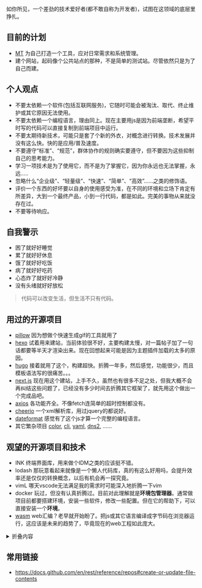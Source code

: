 如你所见，一个差劲的技术爱好者(都不敢自称为开发者)，试图在这领域的底层里挣扎。

## 目前的计划
- [MT](https://github.com/umeti/mt) 为自己打造一个工具，应对日常需求和系统管理。
- 建个网站，起码像个公共站点的那种，不是简单的测试站。尽管依然只是为了自己而建。

## 个人观点
- 不要太依赖一个软件(包括互联网服务)，它随时可能会被淘汰、取代、终止维护或其它原因无法使用。
- 不要太依赖一个编程语言，理由同上。现在主要用js是因为前端垄断，希望平时写的代码可以直接复制到前端项目中运行。
- 不要太期待新技术，可能只是套了个新的外衣，对概念进行转换。技术发展并没有这么快。快的是应用/普及速度。
- 不要遵守“标准”、“规范”，群体协作的规则确实要遵守，但不要因为这些抑制自己的思考能力。
- 学习一项技术是为了使用它，而不是为了掌握它，因为你永远也无法掌握，永远.....
- 忽略什么“企业级”、“轻量级”、“快速”、“简单”、“高效”......之类的修饰语。
- 评价一个东西的好坏要以自身的使用感受为准，在不同的环境和立场下肯定有所差异，大到一个最终产品，小到一行代码，都是如此。完美的事物从来就没存在过。
- 不要等待响应。

## 自我警示
- 困了就好好睡觉
- 累了就好好休息
- 饿了就好好吃饭
- 病了就好好吃药
- 心态炸了就好好冷静
- 没有头绪就好好放松

>代码可以改变生活，但生活不只有代码。

## 用过的开源项目
- [pillow](https://pillow.readthedocs.io/) 因为想做个快速生成gif的工具就用了
- [hexo](https://hexo.io/) 试着用来建站，当前体验很不好，主要构建太慢，对一篇帖子加了一句话都要等半天才渲染出来。现在回想起来可能是因为主题插件加载的太多的原因。
- [hugo](https://gohugo.io/) 接着就用了这个，构建超快。折腾一年多，然后感觉，功能很少，而且模板语法写的很痛苦。。。
- [next.js](https://nextjs.org/) 现在用这个建站，上手不久，虽然也有很多不足之处，但我大概不会再纠结这些问题了，已经没有多少时间去折腾其它框架了，就先用这个做出一个完成品吧。
- [axios](https://axios-http.com/)  各功能齐全。不像fetch连简单的超时控制都没有。
- [cheerio](https://www.npmjs.com/package/cheerio) 一个xml解析库，用过jquery的都说好。
- [dateformat](https://www.npmjs.com/package/dateformat) 感觉有了这个js才算一个完整的编程语言。
- 其它繁杂项目 [color](https://www.npmjs.com/package/color), [cli](https://www.npmjs.com/package/cli), [yaml](https://www.npmjs.com/package/yaml), [dns2](https://www.npmjs.com/package/dns2), ......

## 观望的开源项目和技术
- INK 终端界面库，用来做个IDM之类的应该挺不错。
- lodash 那玩意看起来就像是一个懒人代码库，真的有这么好用吗，会提升效率还是仅仅的转换概念，以后有机会再一探究竟。
- vimL 哪天vscode无法满足我的需求时可能深入地折腾一下vim
- docker 玩过，但没有认真折腾过。目前对此理解就是**环境包管理器**。通常做项目前都要搭建环境，安装一些软件，修改一些配置。但在它的帮助下，可以直接安装一个**环境**。
- [wasm](https://developer.mozilla.org/en-US/docs/WebAssembly) web汇编？老早就开始盼了。把js或其它语言编译成字节码在浏览器运行，这应该是未来的趋势了，毕竟现在的web工程如此庞大。

<details>
<summary>折叠内容</summary>
  <p>
    hello world
  </p>
</details>

## 常用链接
- https://docs.github.com/en/rest/reference/repos#create-or-update-file-contents
